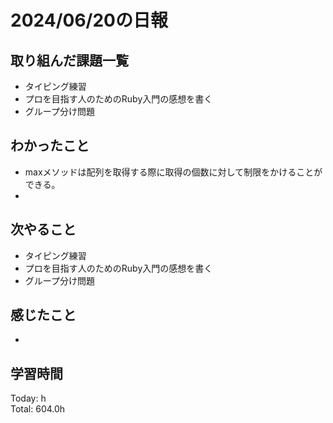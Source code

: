 # 2024/06/20の日報
## 取り組んだ課題一覧
* タイピング練習
*  プロを目指す人のためのRuby入門の感想を書く
*  グループ分け問題
## わかったこと
*  maxメソッドは配列を取得する際に取得の個数に対して制限をかけることができる。
*  
## 次やること
* タイピング練習
* プロを目指す人のためのRuby入門の感想を書く
* グループ分け問題
## 感じたこと
*  
## 学習時間
Today: h<br>
Total: 604.0h
